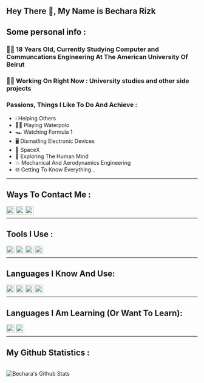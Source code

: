 ## Hey There 👋, My Name is Bechara Rizk

## Some personal info :

### 🙋‍♂️ 18 Years Old, Currently Studying Computer and Communcations Engineering At The American University Of Beirut 

 ### 👨‍💻  Working On Right Now : University studies and other side projects

 ### Passions, Things I Like To Do And Achieve :
 - ℹ️ Helping Others 
 - 🤽‍♂️ Playing Waterpolo 
 - 🏎 Watching Formula 1 
 - 🖥 Dismatling Electronic Devices 
 - 🔭 SpaceX
 - 🤯 Exploring The Human Mind
 - 💥 Mechanical And Aerodynamics Engineering
 - 🌐 Getting To Know Everything...

---

## Ways To Contact Me :

[<img align="left" alt="Bechara | LinkedIn" width="22px" src="https://cdn.jsdelivr.net/npm/simple-icons@v3/icons/linkedin.svg" />][linkedin]
[<img align="left" alt="Bechara | Twitter" width="22px" src="https://cdn.jsdelivr.net/npm/simple-icons@v3/icons/twitter.svg" />][twitter]
[<img align="left" alt="Bechara | Instagram" width="22px" src="https://cdn.jsdelivr.net/npm/simple-icons@v3/icons/instagram.svg" />][instagram]
<br>

---


## Tools I Use :
[<img align="left" alt="VS Code" width="22px" src="https://cdn.jsdelivr.net/npm/simple-icons@3.5.0/icons/visualstudiocode.svg" />][vscode]
[<img align="left" alt="Github" width="22px" src="https://cdn.jsdelivr.net/npm/simple-icons@3.5.0/icons/github.svg" />][github]
[<img align="left" alt="Git" width="22px" src="https://cdn.jsdelivr.net/npm/simple-icons@3.5.0/icons/git.svg" />][git]
[<img align="left" alt="Raspberry Pi" width="22px" src="https://cdn.jsdelivr.net/npm/simple-icons@3.5.0/icons/raspberrypi.svg" />][rpi]
<br>

---

## Languages I Know And Use: 
<img align="left" alt="Python" width="22px" src="https://cdn.jsdelivr.net/npm/simple-icons@3.5.0/icons/python.svg" />
<img align="left" alt="HTML" width="22px" src="https://cdn.jsdelivr.net/npm/simple-icons@3.5.0/icons/html5.svg" />
<img align="left" alt="CSS" width="22px" src="https://cdn.jsdelivr.net/npm/simple-icons@3.5.0/icons/css3.svg" />
<img align="left" alt="SASS" width="22px" src="https://cdn.jsdelivr.net/npm/simple-icons@3.5.0/icons/sass.svg" />

<br>

---

## Languages I Am Learning (Or Want To Learn): 
<img align="left" alt="JavaScript" width="22px" src="https://cdn.jsdelivr.net/npm/simple-icons@3.5.0/icons/javascript.svg" />
<img align="left" alt="C++" width="22px" src="https://cdn.jsdelivr.net/npm/simple-icons@3.5.0/icons/cplusplus.svg" />


<br>

---

## My Github Statistics :
<br>

<img align="left" alt="Bechara's Github Stats" src="https://github-readme-stats.codestackr.vercel.app/api?username=bechara-rizk&show_icons=true&hide_border=false&theme=dark&title_color=78FF97&text_color=FFD300" />



[twitter]: https://twitter.com/BecharaRizk21
[linkedin]:https://www.linkedin.com/in/rizk-bechara
[instagram]:https://www.instagram.com/bichhhhhh21/
[vscode]:https://code.visualstudio.com
[github]:https://github.com
[git]:https://git-scm.com
[rpi]:https://www.raspberrypi.org
